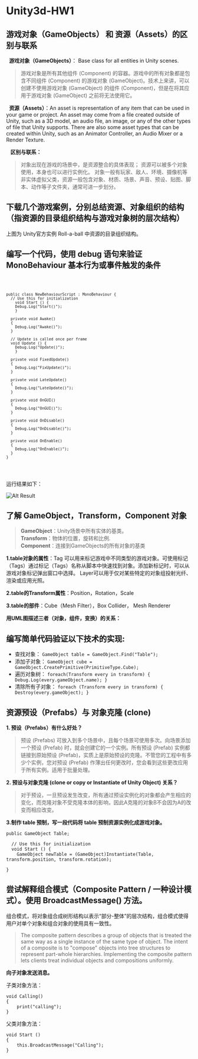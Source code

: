 # Unity3d-HW1
## 游戏对象（GameObjects） 和 资源（Assets）的区别与联系
   **游戏对象（GameObjects）**： Base class for all entities in Unity scenes. 

>   游戏对象是所有其他组件 (Component) 的容器。游戏中的所有对象都是包含不同组件 (Component) 的游戏对象 (GameObject)。技术上来讲，可以创建不使用游戏对象 (GameObject) 的组件 (Component)，但是在将其应用于游戏对象 (GameObject) 之前将无法使用它。

   **资源（Assets）**：An asset is representation of any item that can be used in your game or project. An asset may come from a file created outside of Unity, such as a 3D model, an audio file, an image, or any of the other types of file that Unity supports. There are also some asset types that can be created within Unity, such as an Animator Controller, an Audio Mixer or a Render Texture.

    **区别与联系：**

>   对象出现在游戏的场景中，是资源整合的具体表现； 资源可以被多个对象使用，本身也可以进行实例化。 对象一般有玩家、敌人、环境、摄像机等非实体虚拟父类，资源一般包含对象、材质、场景、声音、预设、贴图、脚本、动作等子文件夹，通常可进一步划分。


## 下载几个游戏案例，分别总结资源、对象组织的结构（指资源的目录组织结构与游戏对象树的层次结构）



  上图为 Unity官方实例 Roll-a-ball 中资源的目录组织结构。


## 编写一个代码，使用 debug 语句来验证 MonoBehaviour 基本行为或事件触发的条件

<p>
  <code> 
    
    public class NewBehaviourScript : MonoBehaviour {
      // Use this for initialization
	    void Start () {
        Debug.Log("Start()");
	    }

      private void Awake()
      {
        Debug.Log("Awake()");
      }

      // Update is called once per frame
      void Update () {
        Debug.Log("Update()");
	    }

      private void FixedUpdate()
      {
        Debug.Log("FixUpdate()");
      }

      private void LateUpdate()
      {
        Debug.Log("LateUpdate()");
      }

      private void OnGUI()
      {
        Debug.Log("OnGUI()");
      }

      private void OnDisable()
      {
        Debug.Log("OnDisable()");
      }

      private void OnEnable()
      {
        Debug.Log("OnEnable()");
      } 
    }

  </code>
</p>
运行结果如下：

![Alt Result](/hw1/)



## 了解 GameObject，Transform，Component 对象

>
>**GameObject**：Unity场景中所有实体的基类。<br/>
>**Transform**：物体的位置，旋转和比例.<br/>
>**Component**：连接到GameObjects的所有对象的基类    <br/>
>

**1.table对象的属性**：Tag 可以用来标记游戏中不同类型的游戏对象。可使用标记（Tags）通过标记（Tags）名称从脚本中快速找到对象。添加新标记时，可以从游戏对象标记弹出窗口中选择。 Layer可以用于仅对某些特定的对象组投射光纤、渲染或应用光照。

**2.table的Transform属性**：Position，Rotation，Scale

**3.table的部件**：Cube（Mesh Filter），Box Collider， Mesh Renderer

**用UML图描述三者（对象，组件，变换）的关系：**



 ## 编写简单代码验证以下技术的实现:

+ 查找对象：
``GameObject table = GameObject.Find("Table");``
+ 添加子对象：
``GameObject cube = GameObject.CreatePrimitive(PrimitiveType.Cube);``
+ 遍历对象树：
``foreach(Transform every in transform)
  {
      Debug.Log(every.gameObject.name);
  }``
+ 清除所有子对象：
``foreach (Transform every in transform)
  {
      Destroy(every.gameObject);
  }``



## 资源预设（Prefabs）与 对象克隆 (clone)  

   **1. 预设（Prefabs）有什么好处？**<br/>
     
>   预设 (Prefabs) 可放入到多个场景中，且每个场景可使用多次。向场景添加一个预设 (Prefab) 时，就会创建它的一个实例。所有预设 (Prefab) 实例都链接到原始预设 (Prefab)，实质上是原始预设的克隆。不管您的工程中有多少个实例，您对预设 (Prefab) 作薄出任何更改时，您会看到这些更改应用于所有实例。适用于批量处理。

   **2. 预设与对象克隆 (clone or copy or Instantiate of Unity Object) 关系？**<br/>
      
>   对于预设，一旦预设发生改变，所有通过预设实例化的对象都会产生相应的变化，而克隆对象不受克隆本体的影响，因此A克隆的对象B不会因为A的改变而相应改变。       

       
   **3.制作 table 预制，写一段代码将 table 预制资源实例化成游戏对象。**

    public GameObject Table;

	  // Use this for initialization
	  void Start () {
        GameObject newTable = (GameObject)Instantiate(Table, transform.position, transform.rotation);
        
    } 

 ## 尝试解释组合模式（Composite Pattern / 一种设计模式）。使用 BroadcastMessage() 方法。

   组合模式，将对象组合成树形结构以表示“部分-整体”的层次结构，组合模式使得用户对单个对象和组合对象的使用具有一致性。

>    The composite pattern describes a group of objects that is treated the same way as a single instance of the same type of object. The intent of a composite is to "compose" objects into tree structures to represent part-whole hierarchies. Implementing the composite pattern lets clients treat individual objects and compositions uniformly.

   **向子对象发送消息。**

   子类对象方法：

    void Calling()
    {
        print("calling");
    }
    
   父类对象方法：

    void Start () 
    {
        this.BroadcastMessage("Calling");
    } 
      











